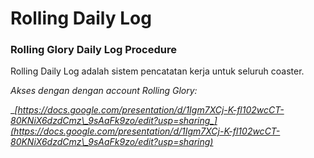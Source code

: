# Rolling Daily Log

### Rolling Glory Daily Log Procedure

Rolling Daily Log adalah sistem pencatatan kerja untuk seluruh coaster.

_Akses dengan dengan account Rolling Glory:_

__[_https://docs.google.com/presentation/d/1Igm7XCj-K-fl102wcCT-80KNiX6dzdCmz\_9sAaFk9zo/edit?usp=sharing_](https://docs.google.com/presentation/d/1Igm7XCj-K-fl102wcCT-80KNiX6dzdCmz\_9sAaFk9zo/edit?usp=sharing)__
